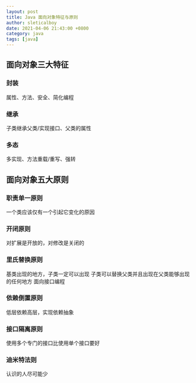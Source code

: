 ```yaml
---
layout: post
title: Java 面向对象特征与原则
author: sleticalboy
date: 2021-04-06 21:43:00 +0800
category: java
tags: [java]
---
```


## 面向对象三大特征

### 封装

属性、方法、安全、简化编程

### 继承

子类继承父类/实现接口、父类的属性

### 多态

多实现、方法重载/重写、强转

## 面向对象五大原则

### 职责单一原则

一个类应该仅有一个引起它变化的原因

### 开闭原则

对扩展是开放的，对修改是关闭的

### 里氏替换原则

基类出现的地方，子类一定可以出现
子类可以替换父类并且出现在父类能够出现的任何地方
面向接口编程

### 依赖倒置原则

低层依赖高层，实现依赖抽象

### 接口隔离原则

使用多个专门的接口比使用单个接口要好

### 迪米特法则

认识的人尽可能少